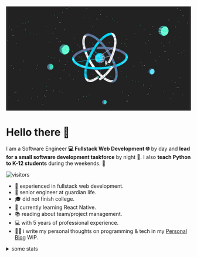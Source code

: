 ![Wallpaper](wpp.jpg)

# Hello there 👋

I am a Software Engineer **💻 Fullstack Web Development 🌐** by day and **lead
for a small software development taskforce** by night 💫. I also **teach Python
to K-12 students** during the weekends. 🌈

![visitors](https://visitor-badge.laobi.icu/badge?page_id=mxdi9i7.visitor-badge)

- 🧐 experienced in fullstack web development.
- 💼 senior engineer at guardian life.
- 🎓 did not finish college.
- 🌱 currently learning React Native.
- 📚 reading about team/project management.
- 💻 with 5 years of professional experience.
- ✍🏻 i write my personal thoughts on programming & tech in my
  [Personal Blog](https://bctc.io) WIP.

<details>
  <summary>some stats</summary>
  <br>

- 👑 Some GitHub statistical reports:

<p align="center">
<img src="https://github-readme-stats.vercel.app/api/wakatime?username=mxdi9i7" />
<img src="https://github-readme-stats.vercel.app/api/top-langs/?username=mxdi9i7&hide_langs_below=1&theme=default&line_height=27" />
<img  src="https://github-readme-stats.vercel.app/api?username=mxdi9i7&show_icons=true&count_private=true&include_all_commits=true&line_height=21" alt="mxdi9i7's Github Stats" />
<img src="https://github-profile-trophy.vercel.app/?username=mxdi9i7" />
<!-- <img src="https://github.com/halfrost/halfrost/raw/master/timeline-drop/output/dropped-timeline-halfrost.gif" /> -->
</p>

</details>
